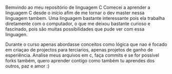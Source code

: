 Bemvindo ao meu repositório de linguagem C
Comecei a aprender a linguagem C desde o início afim de me tornar o dev master nessa linguagem tambem.
Uma linguagem bastante interessante pois ela trabalha diretamente com o computador, o que me deixou bastante curioso e fascinado, pois são muitas possibilidades que pude ver com essa linguagen.

Durante o curso apenas abordasse conceitos como lógica que nao é focado em criaçao de projectos para terciarios, apenas projetos de ganho de esperiência.
Analise meus arquivos em c, faça commits e se for possível forks também, quero aprender contigo como também tu aprendes dos outros, paz e amor :)
